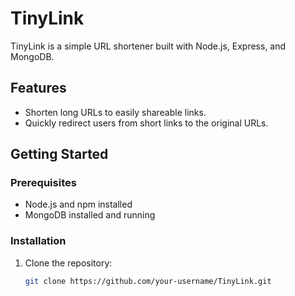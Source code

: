 # TinyLink

TinyLink is a simple URL shortener built with Node.js, Express, and MongoDB.

## Features

- Shorten long URLs to easily shareable links.
- Quickly redirect users from short links to the original URLs.

## Getting Started

### Prerequisites

- Node.js and npm installed
- MongoDB installed and running

### Installation

1. Clone the repository:

   ```bash
   git clone https://github.com/your-username/TinyLink.git
